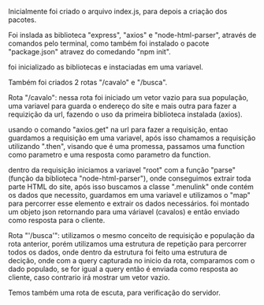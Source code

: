 Inicialmente foi criado o arquivo index.js, para depois a criação dos pacotes.

Foi inslada as biblioteca "express", "axios" e "node-html-parser",
através de comandos pelo terminal, como  também foi instalado o pacote
"package.json" atravez do comedando "npm init".

foi inicializado as bibliotecas e instaciadas em uma variavel.

Também foi criados 2 rotas "/cavalo" e "/busca".

Rota "/cavalo": nessa rota foi iniciado um vetor vazio para sua população,
uma variavel para guarda o endereço do site e mais outra para fazer
a requizição da url, fazendo o uso da primeira biblioteca instalada (axios).

usando o comando "axios.get" na url para fazer a requisição, entao guardamos
a requisição em uma variavel, após isso chamamos a requisição utilizando ".then",
visando que é uma promessa, passamos uma function como parametro e uma resposta
como parametro da function.

dentro da requisição iniciamos a variavel "root" com a função "parse"(função da biblioteca "node-html-parser"),
onde conseguimos extrair toda parte HTML do site, após isso buscamos
a classe ".menulink" onde contém os dados que necessito, guardamos em uma variavel
e utilizamos o "map" para percorrer esse elemento e extrair os dados necessários.
foi montado um objeto json retornando para uma váriavel (cavalos)
e então enviado como resposta para o cliente.

Rota "'/busca'": utilizamos o mesmo conceito de requisição e população da rota anterior, porém
utilizamos uma estrutura de repetição para percorrer todos os dados, onde dentro da estrutura foi feito
uma estrutura de decição, onde com a query capturada no inicio da rota, comparamos com o dado 
populado, se for igual a query então é enviada como resposta ao cliente, caso contrario irá mostrar
um vetor vazio.

Temos também uma rota de escuta, para verificação do servidor.